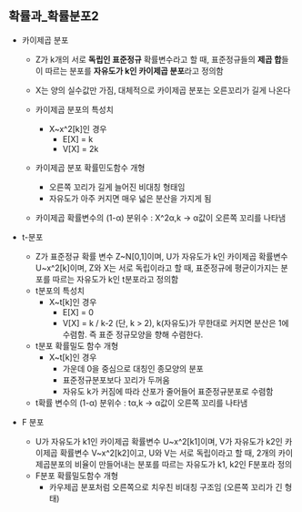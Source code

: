 ## 확률과_확률분포2

- 카이제곱 분포

  - Z가 k개의 서로 **독립인 표준정규** 확률변수라고 할 때, 표준정규들의 **제곱 합**들이 따르는 분포를 **자유도가 k인 카이제곱 분포**라고 정의함

  - X는 양의 실수값만 가짐, 대체적으로 카이제곱 분포는 오른꼬리가 길게 나온다

  - 카이제곱 분포의 특성치
    - X~x^2[k]인 경우
      - E[X] = k
      - V[X] = 2k
  - 카이제곱 분포 확률민도함수 개형
    - 오른쪽 꼬리가 길게 늘어진 비대칭 형태임
    - 자유도가 아주 커지면 매우 넓은 분산을 가지게 됨
  - 카이제곱 확률변수의 (1-α) 분위수 : X^2α,k -> α값이 오른쪽 꼬리를 나타냄

- t-분포

  - Z가 표준정규 확률 변수 Z~N[0,1]이며, U가 자유도가 k인 카이제곱 확률변수 U~x^2[k]이며, Z와 X는 서로 독립이라고 할 때, 표준정규에 평균이가지는 분포를 따르는 자유도가 k인 t분포라고 정의함
  - t분포의 특성치
    - X~t[k]인 경우
      - E[X] = 0
      - V[X] = k / k-2 (단, k > 2), k(자유도)가 무한대로 커지면 분산은 1에 수렴함. 즉 표준 정규모양을 향해 수렴한다. 
  - t분포 확률밀도 함수 개형
    - X~t[k]인 경우
      - 가운데 0을 중심으로 대칭인 종모양의 분포
      - 표준정규분포보다 꼬리가 두꺼움
      - 자유도 k가 커짐에 따라 산포가 줄어들어 표준정규분포로 수렴함
  - t확률 변수의 (1-α) 분위수 : tα,k -> α값이 오른쪽 꼬리를 나타냄

- F 분포

  - U가 자유도가 k1인 카이제곱 확률변수 U~x^2[k1]이며, V가 자유도가 k2인 카이제곱 확률변수 V~x^2[k2]이고, U와 V는 서로 독립이라고 할 때, 2개의 카이제곱분포의 비율이 만들어내는 분포를 따르는 자유도가 k1, k2인 F분포라 정의
  - F분포 확률밀도함수 개형
    - 카우제곱 분포처럼 오른쪽으로 치우친 비대칭 구조임 (오른쪽 꼬리가 긴 형태)


